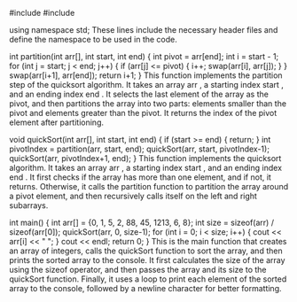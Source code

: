 #include <iostream>
#include <algorithm>

using namespace std;
These lines include the necessary header files and define the namespace to be used in the code.

int partition(int arr[], int start, int end) {
    int pivot = arr[end];
    int i = start - 1;
    for (int j = start; j < end; j++) {
        if (arr[j] <= pivot) {
            i++;
            swap(arr[i], arr[j]);
        }
    }
    swap(arr[i+1], arr[end]);
    return i+1;
}
This function implements the partition step of the quicksort algorithm. It takes an array 
arr
, a starting index 
start
, and an ending index 
end
. It selects the last element of the array as the pivot, and then partitions the array into two parts: elements smaller than the pivot and elements greater than the pivot. It returns the index of the pivot element after partitioning.

void quickSort(int arr[], int start, int end) {
    if (start >= end) {
        return;
    }
    int pivotIndex = partition(arr, start, end);
    quickSort(arr, start, pivotIndex-1);
    quickSort(arr, pivotIndex+1, end);
}
This function implements the quicksort algorithm. It takes an array 
arr
, a starting index 
start
, and an ending index 
end
. It first checks if the array has more than one element, and if not, it returns. Otherwise, it calls the 
partition
 function to partition the array around a pivot element, and then recursively calls itself on the left and right subarrays.

int main() {
    int arr[] = {0, 1, 5, 2, 88, 45, 1213, 6, 8};
    int size = sizeof(arr) / sizeof(arr[0]);
    quickSort(arr, 0, size-1);
    for (int i = 0; i < size; i++) {
        cout << arr[i] << " ";
    }
    cout << endl;
    return 0;
}
This is the main function that creates an array of integers, calls the 
quickSort
 function to sort the array, and then prints the sorted array to the console. It first calculates the size of the array using the 
sizeof
 operator, and then passes the array and its size to the 
quickSort
 function. Finally, it uses a loop to print each element of the sorted array to the console, followed by a newline character for better formatting.